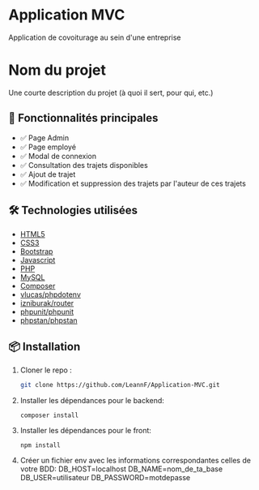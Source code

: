 # Application MVC

Application de covoiturage au sein d'une entreprise

# Nom du projet

Une courte description du projet (à quoi il sert, pour qui, etc.)

## 🚀 Fonctionnalités principales

- ✅ Page Admin 
- ✅ Page employé 
- ✅ Modal de connexion
- ✅ Consultation des trajets disponibles
- ✅ Ajout de trajet 
- ✅ Modification et suppression des trajets par l'auteur de ces trajets


## 🛠️ Technologies utilisées

- [HTML5](https://developer.mozilla.org/fr/docs/Web/HTML)
- [CSS3](https://developer.mozilla.org/fr/docs/Web/CSS)
- [Bootstrap](https://getbootstrap.com/)
- [Javascript](https://developer.mozilla.org/fr/docs/Web/JavaScript)
- [PHP](https://www.php.net/)
- [MySQL](https://www.mysql.com/)
- [Composer](https://getcomposer.org/)
- [vlucas/phpdotenv](https://github.com/vlucas/phpdotenv)
- [izniburak/router](https://github.com/izniburak/router)
- [phpunit/phpunit](https://phpunit.de/)
- [phpstan/phpstan](https://phpstan.org/)


## 📦 Installation

1. Cloner le repo :
   ```bash
   git clone https://github.com/LeannF/Application-MVC.git

2. Installer les dépendances pour le backend:
    ```terminal
    composer install

3. Installer les dépendances pour le front:
    ```terminal
    npm install
 
4. Créer un fichier env avec les informations correspondantes celles de votre BDD:
    DB_HOST=localhost
    DB_NAME=nom_de_ta_base
    DB_USER=utilisateur
    DB_PASSWORD=motdepasse